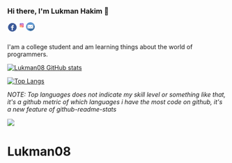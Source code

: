 ### Hi there, I'm Lukman Hakim 👋

<a href="https://www.facebook.com/profile.php?id=100090054670724&mibextid=ZbWKwL" title="Connect to me">
  <img align="left" alt="Lukman Hakim | Facebook" width="23px" src="./assets/fb_icon-icons.com_66689.svg" />
</a>
<a href="https://www.instagram.com/lukmanhkmz_" title="Follow me">
  <img align="left" alt="Lukman Hakim | instagram" width="20px" src="./assets/instagram.svg" />
</a>
<a href="mailto:lh412808@gmail.com" title="Send email to me">
  <img align="left" alt="Lukman Hakim | Mail" width="20px" src="./assets/email.svg" />
</a>
<br/>
<br/>

I'am a college student and am learning things about the world of programmers. 

[![Lukman08 GitHub stats](https://github-readme-stats.vercel.app/api?username=lukman08&theme=buefy)](https://github.com/lukman08/github-readme-stats)

<!-- **Languages and Tools:**

<code><img height="32" src="https://raw.githubusercontent.com/github/explore/main/topics/php/php.png"></code>
<code><img height="32" src="https://raw.githubusercontent.com/github/explore/main/topics/javascript/javascript.png"></code>
<code><img height="32" src="https://raw.githubusercontent.com/github/explore/main/topics/csharp/csharp.png"></code>
<code><img height="32" src="https://raw.githubusercontent.com/github/explore/main/topics/python/python.png"></code>
<code><img height="32" src="https://raw.githubusercontent.com/github/explore/main/topics/jquery/jquery.png"></code>
<code><img height="32" src="https://raw.githubusercontent.com/github/explore/main/topics/css/css.png"></code>
<code><img height="32" src="https://raw.githubusercontent.com/github/explore/main/topics/bootstrap/bootstrap.png"></code>
<code><img height="32" src="https://raw.githubusercontent.com/github/explore/main/topics/nodejs/nodejs.png"></code>
<code><img height="32" src="https://raw.githubusercontent.com/github/explore/main/topics/npm/npm.png"></code>
<code><img height="32" src="https://raw.githubusercontent.com/github/explore/main/topics/git/git.png"></code>
<code><img height="32" src="https://raw.githubusercontent.com/github/explore/main/topics/laravel/laravel.png"></code>
<code><img height="32" src="https://raw.githubusercontent.com/github/explore/main/topics/mysql/mysql.png"></code>
<code><img height="32" src="https://raw.githubusercontent.com/github/explore/main/topics/vercel/vercel.png"></code>
<code><img height="32" src="https://raw.githubusercontent.com/github/explore/main/topics/windows/windows.png"></code>
<code><img height="32" src="https://raw.githubusercontent.com/github/explore/main/topics/linux/linux.png"></code>
<code><img height="32" src="https://raw.githubusercontent.com/github/explore/main/topics/sublime-text/sublime-text.png"></code> -->

[![Top Langs](https://github-readme-stats.vercel.app/api/top-langs/?username=superXdev&theme=buefy&layout=compact)](https://github.com/anuraghazra/github-readme-stats)

_NOTE: Top languages does not indicate my skill level or something like that, it's a github metric of which languages i have the most code on github, it's a new feature of github-readme-stats_

![](https://komarev.com/ghpvc/?username=superXdev)
# Lukman08
